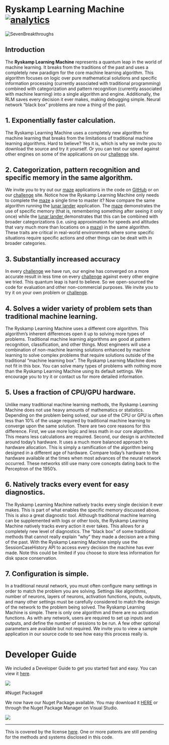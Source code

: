 # Ryskamp Learning Machine[![analytics](http://www.google-analytics.com/collect?v=1&t=pageview&tid=UA-96762732-1&cid=2694f2bc-4816-4f47-b08c-351061284434&dl=https%253A%252F%252Fgithub.com%252Fuseaible%252FRyskampLearningMachine)]()

![SevenBreakthroughs](https://raw.githubusercontent.com/useaible/RyskampLearningMachine/master/IntroImage.jpg "7 Breakthroughs")

## Introduction ##
The **Ryskamp Learning Machine** represents a quantum leap in the world of machine learning. It breaks from the traditions of the past and uses a completely new paradigm for the core machine learning algorithm. This algorithm focuses on logic over pure mathematical solutions and specific information processing (currently associated with traditional programming) combined with categorization and pattern recognition (currently associated with machine learning) into a single algorithm and engine. Additionally, the RLM saves every decision it ever makes, making debugging simple. Neural network “black box” problems are now a thing of the past.

## 1. Exponentially faster calculation. ##
The Ryskamp Learning Machine uses a completely new algorithm for machine learning that breaks from the limitations of traditional machine learning algorithms. Hard to believe? Yes it is, which is why we invite you to download the source and try it yourself. Or you can test our speed against other engines on some of the applications on our [challenge](http://useaible.com/machine-learning-challenge/) site.

## 2. Categorization, pattern recognition and specific memory in the same algorithm. ##
We invite you to try out our [maze](http://useaible.com/machine-learning-challenge/maze/) applications in the code on [GitHub](https://github.com/useaible/RyskampLearningMachinehttps://github.com/useaible/RyskampLearningMachine) or on our [challenge](http://useaible.com/machine-learning-challenge/) site. Notice how the Ryskamp Learning Machine only needs to complete the [maze](http://useaible.com/machine-learning-challenge/maze/) a single time to master it? Now compare the same algorithm running the [lunar lander](http://useaible.com/machine-learning-challenge/lunarlander/) application. The [maze](http://useaible.com/machine-learning-challenge/maze/) demonstrates the use of specific memory (that is, remembering something after seeing it only once) while the [lunar lander ](http://useaible.com/machine-learning-challenge/lunarlander/)demonstrates that this can be combined with broader categorizations (i.e. using approximation for speeds and altitudes that vary much more than locations on a [maze](http://useaible.com/machine-learning-challenge/maze/)) in the same algorithm. These traits are critical in real-world environments where some specific situations require specific actions and other things can be dealt with in broader categories.

## 3. Substantially increased accuracy ##
In every [challenge](http://useaible.com/machine-learning-challenge/) we have run, our engine has converged on a more accurate result in less time on every [challenge](http://useaible.com/machine-learning-challenge/) against every other engine we tried. This quantum leap is hard to believe. So we open-sourced the code for evaluation and other non-commercial purposes. We invite you to try it on your own problem or [challenge](http://useaible.com/machine-learning-challenge/).

## 4. Solves a wider variety of problem sets than traditional machine learning. ##
The Ryskamp Learning Machine uses a different core algorithm. This algorithm’s inherent differences open it up to solving more types of problems. Traditional machine learning algorithms are good at pattern recognition, classification, and other things. Most engineers will use a combination of non-machine learning solutions enhanced by machine learning to solve complex problems that require solutions outside of the traditional “machine learning box”. The Ryskamp Learning Machine does not fit in this box. You can solve many types of problems with nothing more than the Ryskamp Learning Machine using its default settings. We encourage you to try it or contact us for more detailed information.

## 5. Uses a fraction of CPU/GPU hardware. ##
Unlike many traditional machine learning methods, the Ryskamp Learning Machine does not use heavy amounts of mathematics or statistics. Depending on the problem being solved, our use of the CPU or GPU is often less than 10% of the usage required by traditional machine learning to converge upon the same solution. There are two core reasons for this difference. First, we use more logic and less math in our core algorithm. This means less calculations are required. Second, our design is architected around today’s hardware. It uses a much more balanced approach to hardware allocation. This is simply a ramification of the algorithm being designed in a different age of hardware. Compare today’s hardware to the hardware available at the times when most advances of the neural network occurred. These networks still use many core concepts dating back to the Perceptron of the 1950’s.

## 6. Natively tracks every event for easy diagnostics. ##
The Ryskamp Learning Machine natively tracks every single decision it ever makes. This is part of what enables the specific memory discussed above. This is also a great diagnostic tool. Although traditional machine learning can be supplemented with logs or other tools, the Ryskamp Learning Machine natively tracks every action it ever takes. This allows for a completely new level of diagnostics. The “black box” of some traditional methods that cannot really explain “why” they made a decision are a thing of the past. With the Ryskamp Learning Machine simply use the SessionCaseHistory API to access every decision the machine has ever made. Note this could be limited if you choose to store less information for disk space conservation.

## 7. Configuration is simple. ##
In a traditional neural network, you must often configure many settings in order to match the problem you are solving. Settings like algorithms, number of neurons, layers of neurons, activation functions, inputs, outputs, and many other settings must be carefully considered to match the design of the network to the problem being solved. The Ryskamp Learning Machine is simple. There is only one algorithm and there are no activation functions. As with any network, users are required to set up inputs and outputs, and define the number of sessions to be run. A few other optional parameters are available but not required. We invite you to view a sample application in our source code to see how easy this process really is.


# Developer Guide #
We included a Developer Guide to get you started fast and easy. You can view it [here](https://github.com/useaible/RyskampLearningMachine/blob/master/Documentation/DeveloperGuide.pdf).

![](https://github.com/useaible/RyskampLearningMachine/blob/master/DeveloperGuidePreview.jpg?raw=true)


#Nuget Package#

We now have our Nuget Package available. You may download it [HERE](https://www.nuget.org/packages/useAIble.RyskampLearningMachine) or through the Nuget Package Manager on Visual Studio.

![](http://i.imgur.com/W9juZBq.png)

----------
This is covered by the license [here](https://github.com/useaible/RyskampLearningMachine/blob/master/License.md).
One or more patents are still pending for the methods and systems disclosed in this code.

